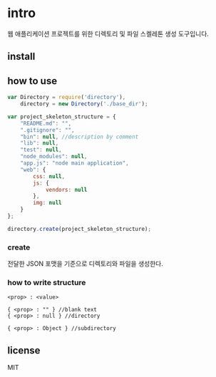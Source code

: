 # intro
웹 애플리케이션 프로젝트를 위한 디렉토리 및 파일 스켈레톤 생성 도구입니다.

## install

## how to use

```js
var Directory = require('directory'),
    directory = new Directory('./base_dir');
```

```js
var project_skeleton_structure = {
    "README.md": "",
    ".gitignore": "",
    "bin": null, //description by comment 
    "lib": null,
    "test": null,
    "node_modules": null,
    "app.js": "node main application",
    "web": {
        css: null,
        js: {
            vendors: null
        },
        img: null
    }
};

directory.create(project_skeleton_structure);
```

### create
전달한 JSON 포맷을 기준으로 디렉토리와 파일을 생성한다.


### how to write structure

```
<prop> : <value>

{ <prop> : "" } //blank text
{ <prop> : null } //directory

{ <prop> : Object } //subdirectory

```

## license
MIT
